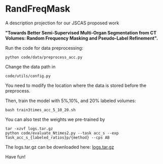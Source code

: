 # RandFreqMask
A description projection for our JSCAS proposed work 

**"Towards Better Semi-Supervised Multi-Organ Segmentation from CT Volumes: Random Frequency Masking and Pseudo-Label Refinement".**

Run the code for data preprocessing:

```
python code/data/preprocess_acc.py
```

Change the data path in 

```
code/utils/config.py
```


You need to modify the location where the data is stored before the preprocess.

Then, train the model with 5%,10%, and 20% labeled volumes:
```
bash train3times_acc_5_10_20.sh
```

You can also test the weights we pre-trained by

```
tar -xzvf logs.tar.gz
python code/evaluate_Ntimes2.py --task acc_s --exp Task_acc_s_{labeled_ratios}p/{method} --cps AB
```
The logs.tar.gz can be downloaded here: [logs.tar.gz](https://mega.nz/file/gv0TjCKT#IDJ4iLpX-Aru0-LbNcyWOLdegPHQJ5FOQxFZuqrQaGk)

Have fun!
